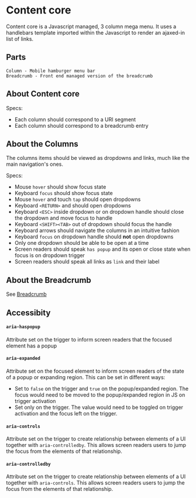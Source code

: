 # Content core

Content core is a Javascript managed, 3 column mega menu. It uses a handlebars template imported within the Javascript to render an ajaxed-in list of links.

## Parts

```
Column - Mobile hamburger menu bar
Breadcrumb - Front end managed version of the breadcrumb
```
## About Content core

Specs:
- Each column should correspond to a URI segment
- Each column should correspond to a breadcrumb entry

## About the Columns

The columns items should be viewed as dropdowns and links, much like the main navigation's ones.

Specs:
- Mouse `hover` should show focus state
- Keyboard `focus` should show focus state
- Mouse `hover` and touch `tap` should open dropdowns
- Keyboard `<RETURN>` and should open dropdowns
- Keyboard `<ESC>` inside dropdown or on dropdown handle should close the dropdown and move focus to handle
- Keyboard `<SHIFT><TAB>` out of dropdown should focus the handle
- Keyboard arrows should navigate the columns in an intuitive fashion
- Keyboard `focus` on dropdown handle should **not** open dropdowns
- Only one dropdown should be able to be open at a time
- Screen readers should speak `has popup` and its open or close state when focus is on dropdown trigger
- Screen readers should speak all links as `link` and their label

## About the Breadcrumb

See [Breadcrumb](../BreadcrumbModule)

## Accessibity

#### `aria-haspopup`

Attribute set on the trigger to inform screen readers that the focused element has a popup

#### `aria-expanded`

Attribute set on the focused element to inform screen readers of the state of a popup or expanding region. This can be set in different ways:

- Set to `false` on the trigger and `true` on the popup/expanded region. The focus would need to be moved to the popup/expanded region in JS on trigger activation
- Set only on the trigger. The value would need to be toggled on trigger activation and the focus left on the trigger.

#### `aria-controls`

Attribute set on the trigger to create relationship between elements of a UI together with `aria-controlledby`. This allows screen readers users to jump the focus from the elements of that relationship.

#### `aria-controlledby`

Attribute set on the trigger to create relationship between elements of a UI together with `aria-controls`. This allows screen readers users to jump the focus from the elements of that relationship.
